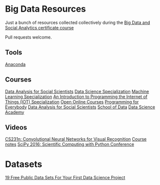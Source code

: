 # Big Data Resources

Just a bunch of resources collected collectively during the [Big Data and Social Analytics certificate course](http://www.getsmarter.co.za/courses/mit-big-data-and-social-analytics-certificate-course)

Pull requests welcome.

## Tools

[Anaconda](https://www.continuum.io/downloads)

## Courses

[Data Analysis for Social Scientists](https://www.edx.org/course/data-analysis-social-scientists-mitx-14-310x)
[Data Science Specialization](https://www.coursera.org/specializations/jhu-data-science)
[Machine Learning Specialization](https://www.coursera.org/specializations/machine-learning)
[An Introduction to Programming the Internet of Things (IOT) Specialization](https://www.coursera.org/specializations/iot)
[Open Online Courses](https://www.povertyactionlab.org/training/online-courses)
[Programming for Everybody](http://open.umich.edu/education/si/coursera-programming-everybody/winter2014/materials.html)
[Data Analysis for Social Scientists](https://www.edx.org/course/data-analysis-social-scientists-mitx-14-310x)
[School of Data](http://schoolofdata.org)
[Data Science Academy](http://datascienceacademy.com)

## Videos
[CS231n: Convolutional Neural Networks for Visual Recognition](https://www.youtube.com/watch?v=g-PvXUjD6qg&list=PLlJy-eBtNFt6EuMxFYRiNRS07MCWN5UIA) [Course notes](http://cs231n.github.io)
[SciPy 2016: Scientific Computing with Python Conference](https://www.youtube.com/playlist?list=PLYx7XA2nY5Gf37zYZMw6OqGFRPjB1jCy6)

# Datasets

[19 Free Public Data Sets For Your First Data Science Project](https://www.springboard.com/blog/free-public-data-sets-data-science-project/)
